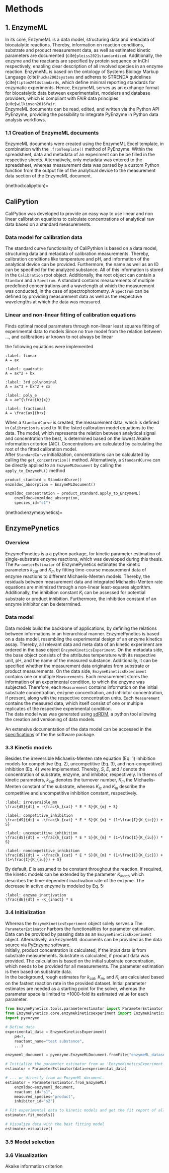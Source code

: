 # Methods

## 1. EnzymeML

In its core, EnzymeML is a data model, structuring data and metadata of biocatalytic reactions. Thereby, information on reaction conditions, substrate and product measurement data, as well as estimated kinetic parameters are documented {cite}`pleiss2021standardized`. Additionally, the enzyme and the reactants are specified by protein sequence or InChI respectively, enabling clear description of all involved species in an enzyme reaction. EnzymeML is based on the ontology of Systems Biology Markup Language {cite}`hucka2003systems` and adheres to STRENDA guidelines {cite}`tipton2014standards`, which define minimal reporting standards for enzymatic experiments. Hence, EnzymeML serves as an exchange format for biocatalytic data between experimentalist, modelers and database providers, which is compliant with FAIR data principles {cite}`wilkinson2016fair`.  
EnzymeML documents can be read, edited, and written via the Python API PyEnzyme, providing the possibility to integrate PyEnzyme in Python data analysis workflows.

### 1.1 Creation of EnzymeML documents

EnzymeML documents were created using the EnzymeML Excel template, in combination with the `.fromTemplate()` method of PyEnzyme. Within the spreadsheet, data and metadata of an experiment can be be filled in the respective sheets. Alternatively, only metadata was entered to the spreadsheet, whereas measurement data was parsed by a custom Python function from the output file of the analytical device to the measurement data section of the EnzymeML document.

(method:calipytion)=

## CaliPytion

CaliPytion was developed to provide an easy way to use linear and non linear calibration equations to calculate concentrations of analytical raw data based on a standard measurements.

### Data model for calibration data

The standard curve functionality of CaliPythion is based on a data model, structuring data and metadata of calibration measurements. Thereby, calibration conditions like temperature and pH, and information of the analytical device can be provided. Furthermore, the name as well as an ID can be specified for the analyzed substance. All of this information is stored in the `Calibration` root object. Additionally, the root object can contain a `Standard` and a `Spectrum`. A standard contains measurements of multiple predefined concentrations and a wavelength at which the measurement was conducted, in the case of spectrophotometry. A `Spectrum` can be defined by providing measurement data as well as the respectuve wavelengths at which the data was measured.

### Linear and non-linear fitting of calibration equations

Finds optimal model parameters through non-linear least squares fitting of experimental data to models
Since no true model from the relation between ..., and calibrations ar known to not always be linear

the following equations were implemented

```{math}
:label: linear
A = ax
```

```{math}
:label: quadratic
A = ax^2 + bx
```

```{math}
:label: 3rd_polynominal
A = ax^3 + bx^2 + cx
```

```{math}
:label: poly_e
A = ae^{\frac{b}{x}}
```

```{math}
:label: fractional
A = \frac{ax}{b+x}
```

When a `StandardCurve` is created, the measurement data, which is defined in `Calibration` is used to fit the listed calibration model equations to the data. The model, which represents the relation between analytical signal and concentration the best, is determined based on the lowest Akaike information criterion (AIC). Concentrations are calculated by calculating the root of the fitted calibration model.  
After `StandardCurve` initialization, concentrations can be calculated by calling the `get_concentration()` method. Alternatively, a `StandardCurve` can be directly applied to an `EnzymeMLDocument` by calling the `apply_to_EnzymeML()` method

```python
product_standard = StandardCurve()
enzmldoc_absorption = EnzymeMLDocument()

enzmldoc_concentration = product_standard.apply_to_EnzymeML(
    enzmldoc=enzmldoc_absorption,
    species_id="s1")
```

(method:enzymepynetics)=

## EnzymePynetics

### Overview

EnzymePynetics is a a python package, for kinetic parameter estimation of single-substrate enzyme reactions, which was developed during this thesis. The `ParameterEstimator` of EnzymePynetics estimates the kinetic parameters $k_{cat}$ and $K_{m}$ by fitting time-course measurement data of enzyme reactions to different Michaelis-Menten models. Thereby, the residuals between measurement data and integrated Michaelis-Menten rate equations are minimized through a non-linear least-squares algorithm. Additionally, the inhibition constant $K_{i}$ can be assessed for potential substrate or product inhibition. Furthermore, the inhibition constant of an enzyme inhibitor can be determined.

### Data model

Data models build the backbone of applications, by defining the relations between informations in an hierarchical manner.
EnzymePynetics is based on a data model, resembling the experimental design of an enzyme kinetics assay. Thereby, all relevant data and meta data of an kinetic experiment are ordered in the base object `EnzymeKineticsExperiment`. On the metadata side, the base object consists of the attributes temperature with its respective unit, pH, and the name of the measured substance. Additionally, it can be specified whether the measurement data originates from substrate or product measurements. On the data side, `EnzymeKineticsExperiment` contains one or multiple `Measurements`. Each measurement stores the information of an experimental condition, to which the enzyme was subjected. Therefore, each `Measurement` contains information on the initial substrate concentration, enzyme concentration, and inhibitor concentration, if present, along with the respective concentration units. Each `Measurement` contains the measured data, which itself consist of one or multiple replicates of the respective experimental condition.  
The data model was was generated using [sdRDM](https://github.com/JR-1991/software-driven-rdm), a python tool allowing the creation and versioning of data models.

An extensive documentation of the data model can be accessed in the [specifications](https://github.com/haeussma/EnzymePynetics/blob/main/specifications/EnzymeKinetics.md) of the the software package.

### 3.3 Kinetic models

Besides the irreversible Michaelis-Menten rate equation (Eq. 1) inhibition models for competitive (Eq. 2), uncompetitive (Eq. 3), and non-competitive) inhibition (Eq. 4) were implemented. Thereby, $S$, $E$, and $I$ denote the concentration of substrate, enzyme, and inhibitor, respectively. In therms of kinetic parameters, $k_{cat}$ denotes the turnover number, $K_{m}$ the Michaelis-Menten constant of the substrate, whereas $K_{ic}$ and $K_{iu}$ describe the competitive and uncompetitive inhibition constant, respectively.

```{math}
:label: irreversible_mm
\frac{dS}{dt} = -\frac{k_{cat} * E * S}{K_{m} + S}
```

```{math}
:label: competitive_inhibition
\frac{dS}{dt} = -\frac{k_{cat} * E * S}{K_{m} * (1+\frac{I}{K_{ic}}) + S}
```

```{math}
:label: uncompetitive_inhibition
\frac{dS}{dt} = -\frac{k_{cat} * E * S}{K_{m} * (1+\frac{I}{K_{iu}}) * S}
```

```{math}
:label: noncompetitive_inhibition
\frac{dS}{dt} = -\frac{k_{cat} * E * S}{K_{m} * (1+\frac{I}{K_{ic}}) + (1+\frac{I}{K_{iu}}) + S}
```

By default, $E$ is assumed to be constant throughout the reaction. If required, the kinetic models can be extended by the parameter $K_{inact}$, which describes the time-dependent inactivation rate of the enzyme. The decrease in active enzyme is modeled by Eq. 5:

```{math}
:label: enzyme_inactivation
\frac{dE}{dt} = -K_{inact} * E
```

### 3.4 Initialization

Whereas the `EnzymeKineticsExperiment` object solely serves a
The `ParameterEstimator` harbors the functionalities for parameter estimation. Data can be provided by passing data as an `EnzymeKineticsExperiment` object. Alternatively, an EnzymeML documents can be provided as the data source via [PyEnzyme](https://github.com/EnzymeML/PyEnzyme) software.  
Initially, product concentration is calculated, if the input data is from substrate measurements. Substrate is calculated, if product data was provided. The calculation is based on the initial substrate concentration, which needs to be provided for all measurements. The parameter estimation is then based on substrate data.  
In the background, rough estimates for $k_{cat}$, $K_{m}$, and $K_{i}$ are calculated based on the fastest reaction rate in the provided dataset. Initial parameter estimates are needed as a starting point for the solver, whereas the parameter space is limited to ±1000-fold its estimated value for each parameter.

```python
from EnzymePynetics.tools.parameterestimator import ParameterEstimator
from EnzymePynetics.core.enzymekineticsexperiment import EnzymeKineticsExperiment
import pyenzyme

# Define data
experimental_data = EnzymeKineticsExperiment(
    pH=7,
    reactant_name="test substance",
    ...)

enzymeml_document = pyenzyme.EnzymeMLDocument.fromFile("enzymeML_dataset.omex")

# Initialize the parameter estimator from an 'EnzymeKineticsExperiment' instance
estimator = ParameterEstimator(data=experimental_data)

# ... or directly from an EnzymeML document.
estimator = ParameterEstimator.from_EnzymeML(
    enzmldoc=enzymeml_document,
    reactant_id="s1",
    measured_species="product",
    inhibitor_id="s2")

# Fit experimental data to kinetic models and get the fit report of all models
estimator.fit_models()

# Visualize data with the best fitting model
estimator.visualize()
```

### 3.5 Model selection

### 3.6 Visualization

Akaike information criterion
